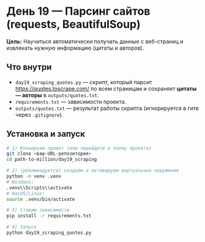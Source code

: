 # День 19 — Парсинг сайтов (requests, BeautifulSoup)

**Цель:** Научиться автоматически получать данные с веб-страниц и извлекать нужную информацию (цитаты и авторов).

## Что внутри
- `day19_scraping_quotes.py` — скрипт, который парсит https://quotes.toscrape.com/ по всем страницам и сохраняет **цитаты — авторы** в `outputs/quotes.txt`.
- `requirements.txt` — зависимости проекта.
- `outputs/quotes.txt` — результат работы скрипта (игнорируется в гите через `.gitignore`).

## Установка и запуск
```bash
# 1) Клонируем проект (или перейдите в папку проекта)
git clone <ваш-URL-репозитория>
cd path-to-million/day19_scraping

# 2) (рекомендуется) создаём и активируем виртуальное окружение
python -m venv .venv
# Windows:
.venv\\Scripts\\activate
# macOS/Linux:
source .venv/bin/activate

# 3) Ставим зависимости
pip install -r requirements.txt

# 4) Запуск
python day19_scraping_quotes.py
